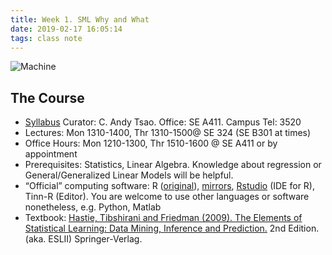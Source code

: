 ```yaml
---
title: Week 1. SML Why and What
date: 2019-02-17 16:05:14
tags: class note
---
```

![Machine](https://sloanreview.mit.edu/content/uploads/2018/03/FR-DeBrusk-Machine-Learning-Bots-Risk-1200-300x300.jpg)

## The Course

- [Syllabus](http://sys.ndhu.edu.tw/AA/CLASS/SOutLine/TPlanForm.aspx?rid=107256497)  Curator: C. Andy Tsao.   Office: SE A411.    Campus Tel: 
3520
- Lectures: Mon 1310-1400, Thr 1310-1500@ SE 324 (SE B301 at times)
- Office Hours:  Mon 1210-1300, Thr 1510-1600 @ SE A411 or by 
appointment
- Prerequisites: Statistics, Linear Algebra. Knowledge about 
regression or General/Generalized Linear Models will be helpful. 
- “Official” computing software: R ([original](https://cran.r-project.org/)), [mirrors](https://cran.r-project.org/mirrors.html), 
[Rstudio](https://www.rstudio.com/) (IDE for R), Tinn-R (Editor). You are welcome to use other 
languages or software nonetheless, e.g. Python, Matlab
- Textbook: [Hastie, Tibshirani and Friedman (2009). The Elements of 
Statistical Learning: Data Mining, Inference and 
Prediction.](http://www-stat.stanford.edu/~hastie/ElemStatLearn/) 2nd 
Edition. (aka. ESLII)  Springer-Verlag.

